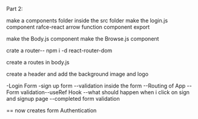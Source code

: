 
Part 2:

make a components folder inside the src folder
make the login.js component
rafce-react arrow function component export

make the Body.js component
make the Browse.js component


crate a router--
npm i -d react-router-dom

create a routes in body.js

create  a header and add the background image and logo

-Login Form
-sign up form
--validation inside the form
--Routing of App
--Form validation--useRef Hook
--what should happen when i click on sign and signup page
--completed form validation

== now creates form Authentication

